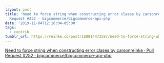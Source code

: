 ```yaml
---
layout: post
title: 'Need to force string when constructing error clases by carsonreinke · Pull
  Request #252 · bigcommerce/bigcommerce-api-php'
date: '2019-11-04T12:16:04-05:00'
tags:
  - contrib
tumblr_url: https://reinke.co/post/188814472587/need-to-force-string-when-constructing-error
---
```

[Need to force string when constructing error clases by carsonreinke · Pull Request #252 · bigcommerce/bigcommerce-api-php](https://github.com/bigcommerce/bigcommerce-api-php/pull/252)  
